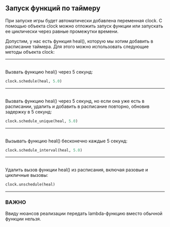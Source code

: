 ## Запуск функций по таймеру

При запуске игры будет автоматически добавлена переменная clock.
C помощью объекта clock можно отложить запуск функции или запускать ее циклически через равные промежутки времени.

Допустим, у нас есть функция heal(), которую мы хотим добавить в расписание таймера. Для этого можно использовать следующие методы объекта clock:

---
<br>
Вызвать функцию heal() через 5 секунд:

```python
clock.schedule(heal, 5.0)
```

---
<br>
Вызвать функцию heal() через 5 секунд, но если она уже есть в расписании, удалить и добавить в расписание повторно, обновив задержку в 5 секунд:

```python
clock.schedule_unique(heal, 5.0)
```

---
<br>
Вызывать функцию heal() бесконечно каждые 5 секунд:

```python
clock.schedule_interval(heal, 5.0)
```

---
<br>
Удалить вызов функции heal() из расписания, включая разовые и цикличные вызовы:

```python
clock.unschedule(heal)
```

---

### ВАЖНО
Ввиду нюансов реализации передать lambda-функцию вместо обычной функции нельзя.
